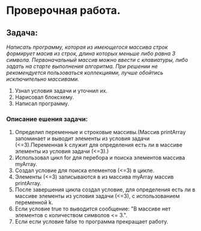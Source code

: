 # **Проверочная работа.**

## Задача:
*Написать программу, которая из имеющегося массива строк формирует масив из строк, длина которых меньше либо равна 3 символа. Первоначальный массив можно ввести с клавиатуры, либо задать на старте выполнения алгоритма. При решении не рекомендуется пользоваться коллекциями, лучше обойтись исключительно массивами.*

1. Узнал условия задачи и уточнил их.
2. Нарисовал блоксхему.
3. Написал программу.

### Описание ешения задачи:
1. Определил переменные и строковые массивы.(Массив printArray запоминает и выводит элементы из условия задачи (<=3).Переменная k служит для определения есть ли в массиве элементы из условия задачи (<=3).)
2. Использовал цикл for для перебора и поиска элементов массива myArray.
3. Создал условие для поиска елементов (<=3) в цикле.
4. Элементы (<=3) записываются в из массива myArray массив printArray.
5. После завершения цикла создал условие, для определения есть ли в массиве элементы из условия задачи (<=3), с использованием переменной k.
6. Если условие true то выводится сообщение: "В массиве нет элементов с количеством символов <= 3.".
7. Если если условие false то программа прекращает работу.
